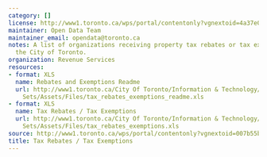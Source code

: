 ```yaml
---
category: []
license: http://www1.toronto.ca/wps/portal/contentonly?vgnextoid=4a37e03bb8d1e310VgnVCM10000071d60f89RCRD
maintainer: Open Data Team
maintainer_email: opendata@toronto.ca
notes: A list of organizations receiving property tax rebates or tax exemptions from
  the City of Toronto.
organization: Revenue Services
resources:
- format: XLS
  name: Rebates and Exemptions Readme
  url: http://www1.toronto.ca/City Of Toronto/Information & Technology/Open Data/Data
    Sets/Assets/Files/tax_rebates_exemptions_readme.xls
- format: XLS
  name: Tax Rebates / Tax Exemptions
  url: http://www1.toronto.ca/City Of Toronto/Information & Technology/Open Data/Data
    Sets/Assets/Files/tax_rebates_exemptions.xls
source: http://www1.toronto.ca/wps/portal/contentonly?vgnextoid=007b55b89b6fe310VgnVCM10000071d60f89RCRD&vgnextchannel=1a66e03bb8d1e310VgnVCM10000071d60f89RCRD
title: Tax Rebates / Tax Exemptions
---
```

